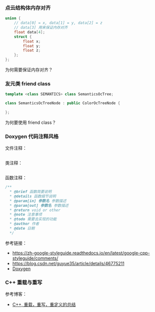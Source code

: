 ### 点云结构体内存对齐

```cpp
union {
    // data[0] = x, data[1] = y, data[2] = z
    // data[3] 用来保证内存对齐
    float data[4];
    struct {
        float x;
        float y;
        float z;
    };
};
```

为何需要保证内存对齐？

### 友元类 friend class

```cpp
template <class SEMANTICS> class SemanticsOcTree;

class SemanticsOcTreeNode : public ColorOcTreeNode {
    
};
```

为何要使用 friend class？

### Doxygen 代码注释风格

文件注释：

```

```

类注释：

```

```

函数注释：

```cpp
/**
  * @brief 函数简要说明
  * @details 函数细节说明
  * @param[in] 参数名 参数描述
  * @param[out] 参数名 参数描述
  * @return void or other
  * @note 注意事项
  * @todo 需要去实现的功能
  * @author 作者
  * @date 日期
  */
```

参考链接：

-  https://zh-google-styleguide.readthedocs.io/en/latest/google-cpp-styleguide/comments/
- https://blog.csdn.net/guyue35/article/details/46775211
- [Doxygen](https://www.cnblogs.com/silencehuan/p/11169084.html)

### C++ 重载与重写

参考博客：

- [C++, 重载，重写，重定义的总结](https://www.cnblogs.com/tanky_woo/archive/2012/02/08/2343203.html)